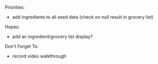 Priorities:
- add ingredients to all seed data (check on null result in grocery list)

Hopes:
- add an ingredient/grocery list display?

Don't Forget To:
- record video walkthrough